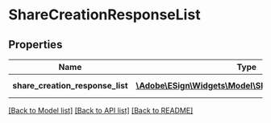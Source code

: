 # ShareCreationResponseList

## Properties
Name | Type | Description | Notes
------------ | ------------- | ------------- | -------------
**share_creation_response_list** | [**\Adobe\ESign\Widgets\Model\ShareCreationResponse[]**](ShareCreationResponse.md) | List of ShareCreationResponse | [optional] 

[[Back to Model list]](../README.md#documentation-for-models) [[Back to API list]](../README.md#documentation-for-api-endpoints) [[Back to README]](../README.md)


